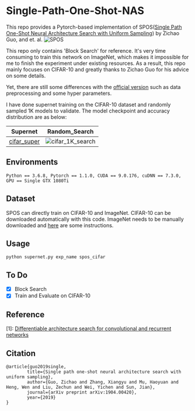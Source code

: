 # Single-Path-One-Shot-NAS
This repo provides a Pytorch-based implementation of SPOS([Single Path One-Shot Neural Architecture Search with Uniform 
Sampling](https://arxiv.org/abs/1904.00420))  by Zichao Guo, and et. al.
![SPOS](https://github.com/ShunLu91/Single-Path-One-Shot-NAS/blob/master/img/SPOS.jpg)

This repo only contains 'Block Search' for reference. It's very time consuming to train this network on ImageNet, which
makes it impossible for me to finish the experiment under existing resources. As a result, this repo mainly focuses on 
CIFAR-10 and greatly thanks to Zichao Guo for his advice on some details.

Yet, there are still some differences with the [official version](https://github.com/megvii-model/SinglePathOneShot) 
such as data preprocessing and some hyper parameters.

I have done supernet training on the CIFAR-10 dataset and randomly sampled 1K models to validate. The model checkpoint and  accuracy distribution are as below:

| Supernet | Random_Search |
| --- | --- |
| [cifar_super](https://drive.google.com/open?id=1X-PcpQ_oIjhuYOF-MIRnM4wZ7TCdZIf8) | ![cifar_1K_search](https://github.com/ShunLu91/Single-Path-One-Shot-NAS/blob/master/img/cifar_1K_search.png) |

## Environments    
```
Python == 3.6.8, Pytorch == 1.1.0, CUDA == 9.0.176, cuDNN == 7.3.0, GPU == Single GTX 1080Ti 
```

## Dataset   
SPOS can directly train on CIFAR-10 and ImageNet.
CIFAR-10 can be downloaded automatically with this code. ImageNet needs to be manually downloaded and 
[here](https://github.com/pytorch/examples/tree/master/imagenet) are some instructions. 
         
## Usage
```
python supernet.py exp_name spos_cifar
```

## To Do
- [x] Block Search
- [x] Train and Evaluate on CIFAR-10

## Reference
[1]: [Differentiable architecture search for convolutional and recurrent networks](https://github.com/quark0/darts)
             
## Citation
```
@article{guo2019single,
        title={Single path one-shot neural architecture search with uniform sampling},
        author={Guo, Zichao and Zhang, Xiangyu and Mu, Haoyuan and Heng, Wen and Liu, Zechun and Wei, Yichen and Sun, Jian},
        journal={arXiv preprint arXiv:1904.00420},
        year={2019}
}
```
